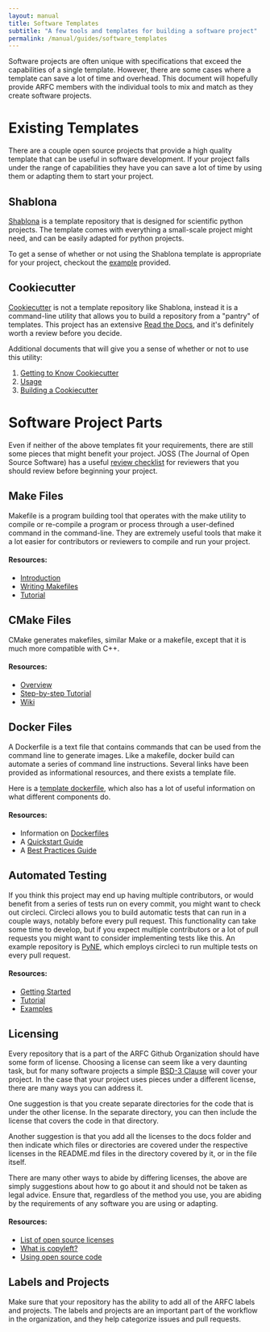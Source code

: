 ```yaml
---
layout: manual
title: Software Templates
subtitle: "A few tools and templates for building a software project"
permalink: /manual/guides/software_templates
---
```


Software projects are often unique with specifications that 
exceed the capabilities of a single template. However, there are some cases 
where a template can save a lot of time and overhead. This document will 
hopefully provide ARFC members with the individual tools to mix and match as 
they create software projects.

# Existing Templates
There are a couple open source projects that provide a high quality template 
that can be useful in software development. If your project falls under the 
range of capabilities they have you can save a lot of time by using them or 
adapting them to start your project.

## Shablona
[Shablona](https://github.com/uwescience/shablona) is a template repository that 
is designed for scientific python projects. The template comes with everything a 
small-scale project might need, and can be easily adapted for python projects.

To get a sense of whether or not using the Shablona template is appropriate for 
your project, checkout the 
[example](https://github.com/uwescience/shablona/tree/master/examples) provided.

## Cookiecutter
[Cookiecutter](https://github.com/cookiecutter/cookiecutter) is not a template 
repository like Shablona, instead it is a command-line utility that
allows you to build a repository from a "pantry" of templates. This project has 
an extensive 
[Read the Docs](https://cookiecutter.readthedocs.io/en/1.7.2/index.html), and 
it's definitely worth a review before you decide. 

Additional documents that will give you a sense of whether or not to use this 
utility:
1. [Getting to Know Cookiecutter](https://cookiecutter.readthedocs.io/en/1.7.2/tutorial1.html) 
2. [Usage](https://cookiecutter.readthedocs.io/en/1.7.2/usage.html)
3. [Building a Cookiecutter](https://cookiecutter.readthedocs.io/en/1.7.2/first_steps.html)

# Software Project Parts
Even if neither of the above templates fit your requirements, there are still 
some pieces that might benefit your project. JOSS (The Journal of Open Source 
Software) has 
a useful [review checklist](https://joss.readthedocs.io/en/latest/review_checklist.html) 
for reviewers that you should review before beginning your project. 

## Make Files
Makefile is a program building tool that operates with the make utility to 
compile or re-compile a program or process through a user-defined command in the 
command-line. They are extremely useful tools that make it a lot easier for 
contributors or reviewers to compile and run your project.

#### Resources:
- [Introduction](https://www.gnu.org/software/make/manual/html_node/Introduction.html)
- [Writing Makefiles](https://www.gnu.org/software/make/manual/html_node/Makefiles.html#Makefiles)
- [Tutorial](https://makefiletutorial.com/)

## CMake Files
CMake generates makefiles, similar Make or a makefile, except that it is much 
more compatible with C++.

#### Resources:
- [Overview](https://cmake.org/overview/)
- [Step-by-step Tutorial](https://cmake.org/cmake/help/latest/guide/tutorial/index.html)
- [Wiki](https://gitlab.kitware.com/cmake/community/-/wikis/Home)

## Docker Files
A Dockerfile is a text file that contains commands that can be used from the 
command line to generate images. 
Like a makefile, docker build can automate a series of command line 
instructions. Several links have been 
provided as informational resources, and there exists a template file. 

Here is a 
[template dockerfile](https://gist.github.com/ju2wheels/3d1a1dfa498977874d03), 
which also has a lot of useful information on what different components do.

#### Resources:
- Information on [Dockerfiles](https://docs.docker.com/engine/reference/builder/)
- A [Quickstart Guide](https://docs.docker.com/get-started/)
- A [Best Practices Guide](https://docs.docker.com/develop/dev-best-practices/)

## Automated Testing
If you think this project may end up having multiple contributors, or would benefit 
from a series of tests run on every commit, you might want to check out 
circleci. Circleci allows you to build automatic tests that can run in a couple 
ways, notably before every pull request. This functionality can take some time 
to develop, but if you expect multiple contributors or a lot of pull requests 
you might want to consider implementing tests like this. An example repository 
is [PyNE](https://github.com/pyne/pyne), which employs circleci to run multiple 
tests on every pull request. 

#### Resources:
- [Getting Started](https://circleci.com/docs/2.0/hello-world/)
- [Tutorial](https://circleci.com/docs/2.0/tutorials/)
- [Examples](https://circleci.com/docs/2.0/sample-config/)

## Licensing
Every repository that is a part of the ARFC Github Organization should have some 
form of license. Choosing a license can seem like a very daunting task, but for 
many software projects a simple 
[BSD-3 Clause](https://spdx.org/licenses/BSD-3-Clause.html) will cover your
project. In the case that your project uses pieces under a different license, there are 
many ways you can address it. 

One suggestion is that you create separate directories for the code that is 
under the other license. In the separate directory, you can then include the 
license that covers the code in that directory. 

Another suggestion is that you add all the licenses to the docs 
folder and then indicate which files or directories are covered under the 
respective licenses in the README.md files in the directory covered by it, or in 
the file itself.

There are many other ways to abide by differing licenses, the above are simply 
suggestions about how to go about it and should not be taken as legal advice. 
Ensure that, regardless of the method you use, you are abiding by the 
requirements of any software you are using or adapting.

#### Resources:
- [List of open source licenses](https://opensource.org/licenses/alphabetical)
- [What is copyleft?](https://opensource.org/faq#copyleft)
- [Using open source code](https://www.linuxfoundation.org/resources/open-source-guides/using-open-source-code/)

## Labels and Projects
Make sure that your repository has the ability to add all of the ARFC labels 
and projects. The labels and projects are an important part of the workflow in 
the organization, and they help categorize issues and pull requests.
